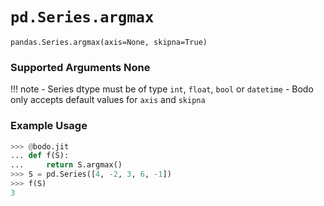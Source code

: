 # `pd.Series.argmax`

`pandas.Series.argmax(axis=None, skipna=True)`

### Supported Arguments None

!!! note
    - Series dtype must be of type `int`, `float`, `bool` or `datetime`
    - Bodo only accepts default values for `axis` and `skipna`

### Example Usage

``` py
>>> @bodo.jit
... def f(S):
...     return S.argmax()
>>> S = pd.Series([4, -2, 3, 6, -1])
>>> f(S)
3
```